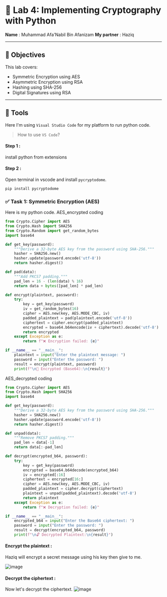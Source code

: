 # 🔐 Lab 4: Implementing Cryptography with Python

**Name** : Muhammad Afa'Nabil Bin Afanizam     **My partner** : Haziq

---

## 🧠 Objectives

This lab covers:

- Symmetric Encryption using AES
- Asymmetric Encryption using RSA
- Hashing using SHA-256
- Digital Signatures using RSA

---

## 🔨 Tools
Here I'm using `Visual Studio Code` for my platform to run python code.

> How to use `VS Code`?

#### Step 1 :
install python from extensions

#### Step 2 :
Open terminal in vscode and install `pycryptodome`.

```bash
pip install pycryptodome
```
### ✅ Task 1: Symmetric Encryption (AES)

Here is my python code.
AES_encrypted coding
```py
from Crypto.Cipher import AES
from Crypto.Hash import SHA256
from Crypto.Random import get_random_bytes
import base64

def get_key(password):
    """Derive a 32-byte AES key from the password using SHA-256."""
    hasher = SHA256.new()
    hasher.update(password.encode('utf-8'))
    return hasher.digest()

def pad(data):
    """Add PKCS7 padding."""
    pad_len = 16 - (len(data) % 16)
    return data + bytes([pad_len] * pad_len)

def encrypt(plaintext, password):
    try:
        key = get_key(password)
        iv = get_random_bytes(16)
        cipher = AES.new(key, AES.MODE_CBC, iv)
        padded_plaintext = pad(plaintext.encode('utf-8'))
        ciphertext = cipher.encrypt(padded_plaintext)
        encrypted = base64.b64encode(iv + ciphertext).decode('utf-8')
        return encrypted
    except Exception as e:
        return f"❌ Encryption failed: {e}"

if __name__ == "__main__":
    plaintext = input("Enter the plaintext message: ")
    password = input("Enter the password: ")
    result = encrypt(plaintext, password)
    print(f"\n🔐 Encrypted (Base64):\n{result}")
```
AES_decrypted coding
```py
from Crypto.Cipher import AES
from Crypto.Hash import SHA256
import base64

def get_key(password):
    """Derive a 32-byte AES key from the password using SHA-256."""
    hasher = SHA256.new()
    hasher.update(password.encode('utf-8'))
    return hasher.digest()

def unpad(data):
    """Remove PKCS7 padding."""
    pad_len = data[-1]
    return data[:-pad_len]

def decrypt(encrypted_b64, password):
    try:
        key = get_key(password)
        encrypted = base64.b64decode(encrypted_b64)
        iv = encrypted[:16]
        ciphertext = encrypted[16:]
        cipher = AES.new(key, AES.MODE_CBC, iv)
        padded_plaintext = cipher.decrypt(ciphertext)
        plaintext = unpad(padded_plaintext).decode('utf-8')
        return plaintext
    except Exception as e:
        return f"❌ Decryption failed: {e}"

if __name__ == "__main__":
    encrypted_b64 = input("Enter the Base64 ciphertext: ")
    password = input("Enter the password: ")
    result = decrypt(encrypted_b64, password)
    print(f"\n🔓 Decrypted Plaintext:\n{result}")
```
#### Encrypt the plaintext :

Haziq will encrypt a secret message using his key then give to me.

![image](https://github.com/user-attachments/assets/34a2391f-e694-4e0f-9fcf-0a9776bf750a)

#### Decrypt the ciphertext :

Now let's decrypt the ciphertext.
![image](https://github.com/user-attachments/assets/567a0e10-011c-4af6-ae8e-1e97dbecc4d7)








